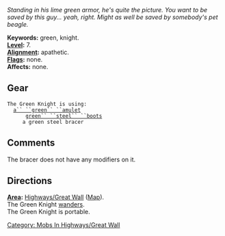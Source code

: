 *Standing in his lime green armor, he's quite the picture. You want to
be saved by this guy... yeah, right. Might as well be saved by
somebody's pet beagle.*

**Keywords:** green, knight.  
**[Level](Level.md "wikilink"):** 7.  
**[Alignment](Alignment.md "wikilink"):** apathetic.  
**[Flags](:Category:_Mob_Types.md "wikilink"):** none.  
**Affects:** none.  

## Gear

`The Green Knight is using:`  
<worn around neck>`  `[`a`` ``green`` ``amulet`](Green_Amulet.md "wikilink")  
<worn on feet>`      `[`green`` ``steel`` ``boots`](Green_Steel_Boots.md "wikilink")  
<worn on wrist>`     a green steel bracer`

## Comments

The bracer does not have any modifiers on it.

## Directions

**[Area](:Category:_Areas.md "wikilink"):** [Highways/Great
Wall](:Category:_Highways/Great_Wall.md "wikilink")
([Map](Highways/Great_Wall_Map.md "wikilink")).  
The Green Knight [wanders](Wandering_Mobs.md "wikilink").  
The Green Knight is portable.  

[Category: Mobs In Highways/Great
Wall](Category:_Mobs_In_Highways/Great_Wall "wikilink")
